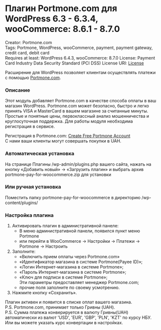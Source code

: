 # Плагин Portmone.com для WordPress 6.3 - 6.3.4, wooCommerce: 8.6.1 - 8.7.0

Creator: Portmone.com   
Tags: Portmone, WordPress, wooCommerce, payment, payment gateway, credit card, debit card    
Requires at least: WordPress 6.4.3, wooCommerce: 8.7.0
License: Payment Card Industry Data Security Standard (PCI DSS) 
License URI: [License](https://www.portmone.com.ua/r3/uk/security/) 

Расширение для WordPress позволяет клиентам осуществлять платежи с помощью [Portmone.com](https://www.portmone.com.ua/).

### Описание
Этот модуль добавляет Portmone.com в качестве способа оплаты в ваш магазин WordPress. 
Portmone.com может безопасно, быстро и легко принять VISA и MasterCard в вашем магазине за считанные минуты.
Простые и понятные цены, первоклассный анализ мошенничества и круглосуточная поддержка.
Для работы модуля необходима регистрация в сервисе.

Регистрация в Portmone.com: [Create Free Portmone Account](https://business.portmone.com.ua/signup)    
С нами ваши клиенты могут совершать покупки в UAH.

### Автоматическая установка
На странице Плагины /wp-admin/plugins.php вашего сайта, нажать на кнопку «Добавить новый» -> «Загрузить плагин»
и выбрать архив portmone-pay-for-woocommerce.zip для установки

### Или ручная установка
Поместить папку portmone-pay-for-woocommerce в директорию /wp-content/plugins/

### Настройка плагина
1. Активировать плагин в административной панеле:    
    - В меню административной панели, появился пункт меню Portmone    
    - или перейти в WooCommerce -> Настройки -> Платежи -> Portmone -> Настроить    
3. Заполните:
    - «Включить прием оплаты через Portmone.com»
    - «Идентификатор магазина в системе Portmone(Payee ID)»;    
    - «Логин Интернет-магазина в системе Portmone»;    
    - «Пароль Интернет-магазина в системе Portmone»;
    - «Ключ для подписи в системе Portmone»;  
    Эти параметры предоставляет менеджер Portmone.com;    
    - прочие поля заполните по своему усмотрению.    
4. Нажмите кнопку «Сохранить».

Плагин активен и появится в списке оплат вашего магазина.    
P.S. Portmone.com, принимает только Гривны (UAH).   
P.S. Сумма платежа конверируется в валюту Гривны(UAH) автоматически из валют 'USD', 'EUR', 'GBP', 'PLN', 'KZT'  по курсу НБУ. Или вы можете указать курс конвертации в настройках.

